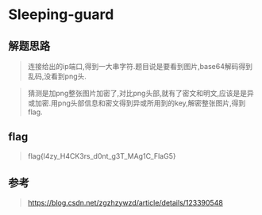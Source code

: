 # Sleeping-guard

## 解题思路

> 连接给出的ip端口,得到一大串字符.题目说是要看到图片,base64解码得到乱码,没看到png头.

> 猜测是加png整张图片加密了,对比png头部,就有了密文和明文,应该是是异或加密.用png头部信息和密文得到异或所用到的key,解密整张图片,得到flag.

## flag

> flag{l4zy_H4CK3rs_d0nt_g3T_MAg1C_FlaG5}

## 参考

> https://blog.csdn.net/zgzhzywzd/article/details/123390548